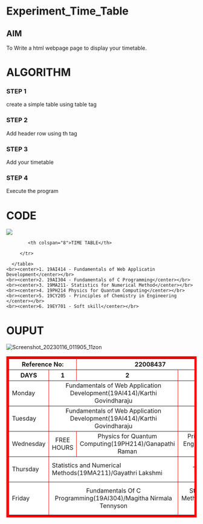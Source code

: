 # Experiment_Time_Table

## AIM
To Write a html webpage page to display your timetable.

# ALGORITHM
### STEP 1
create a simple table using table tag
### STEP 2
Add header row using th tag
### STEP 3
Add your timetable
### STEP 4
Execute the program

# CODE
<!DOCTYPE html>
<html>

   <head>
      <title>TIME TABLE</title>
   </head>

   <body>
 <img src="logo.png"></img>
      <table border = "6" cellspacing="3" bordercolor="red" bgcolor="white">
         <tr>
       
            <th colspan="8">TIME TABLE</th>

         </tr>
 <tr>
  <th colspan="2">Reference No:</th>
         <th colspan="2">22008437</th>
  <th colspan="2">Name: </th>
  <th colspan="2">Kiran C</th>
 </tr>
         <tr>
            <th>DAYS</th>
            <th>1</th>
            <th>2</th>
            <th>3</th>
            <th>4</th>
            <th>5</th>
            <th>6</th>
            <th>7</th>
            <th>8</th> 
            <th>9</th>
         </tr>
       
 
  <tr>
             <td>Monday</td>
             <td colspan="2"><center>Fundamentals of Web Application Development(19AI414)/Karthi Govindharaju</center></td>
             <td colspan="2"><center>FREE HOURS</center></td>
             <td><center>LUNCH BREAK</center></td>
             <td colspan="2"><center>Fundamentals Of C Programming(19AI304)/Magitha Nirmala Tennyson</center></td>
             <td><center>Statistics and Numerical Methods(19MA211)/Gayathri Lakshmi</center></td>
</tr>
<tr>
             <td>Tuesday</td>
             <td colspan="2"><center>Fundamentals of Web Application Development(19AI414)/Karthi Govindharaju</center></td>
             <td colspan="2"><center>FREE HOURS</center></td>
             <td><center>LUNCH BREAK</center></td>
             <td colspan="2"<center>Coding Practice T06(CPT06)/Jeevitha Subramani</center></td>
</tr>
<tr>
             <td>Wednesday</td>
             <td colspan="1"><center>FREE HOURS</center></td>
             <td colspan="1"><center>Physics for Quantum Computing(19PH214)/Ganapathi Raman</center></td>
             <td colspan="2"><center>Principles of Chemistry in Engineering(19CY205)/Dolli H</center></td>
             <td><center>LUNCH BREAK</center></td>
             <td colspan="2"><center>Soft Skill(19EY701)/Saranya V</center></td>
</tr>
  <tr>
             <td>Thursday</td>
             <td colspan="2"<center>Statistics and Numerical Methods(19MA211)/Gayathri Lakshmi</center></td>
             <td colspan="2"><center>Coding Practice T06(CPT06)/Jeevitha Subramani</center></td>
			  <td><center>LUNCH BREAK</center></td>
             <td colspan="2"><center>Principles of Chemistry in Engineering(19CY205)/Dolli H</center></td>
             <td colspan="2"><center>Physics for Quantum Computing(19PH214)/Ganapathi Raman</center></td>
</tr>
<tr>
             <td>Friday</td>
             <td colspan="2"><center>Fundamentals Of C Programming(19AI304)/Magitha Nirmala Tennyson</center></td>
             <td colspan="2"><center>Statistics and Numerical Methods(19MA211)/Gayathri Lakshmi</center></td>
             <td><center>Mentoring/(ECA-M-AIDS)/Mrs.Rekha</center></td>
             <td colspan="2"><center>Fundamentals of Web Application Development(19AI414)/Karthi Govindharaju</center></td>
</tr>

 
        
      </table>
    <br><center>1. 19AI414 - Fundamentals of Web Applicatin Development</center></br>
    <br><center>2. 19AI304 - Fundamentals of C Programming</center></br>
    <br><center>3. 19MA211- Statistics for Numerical Method</center></br>
    <br><center>4. 19PH214 Physics for Quantum Computing</center></br>
    <br><center>5. 19CY205 - Principles of Chemistry in Engineering </center></br>
    <br><center>6. 19EY701 - Soft skill</center></br>
    
      
     
   </body>
</html>

# OUPUT


![Screenshot_20230116_011905_11zon](https://user-images.githubusercontent.com/118668751/212625390-278845f1-ea8c-491d-9a49-44e1af20de34.jpg)
